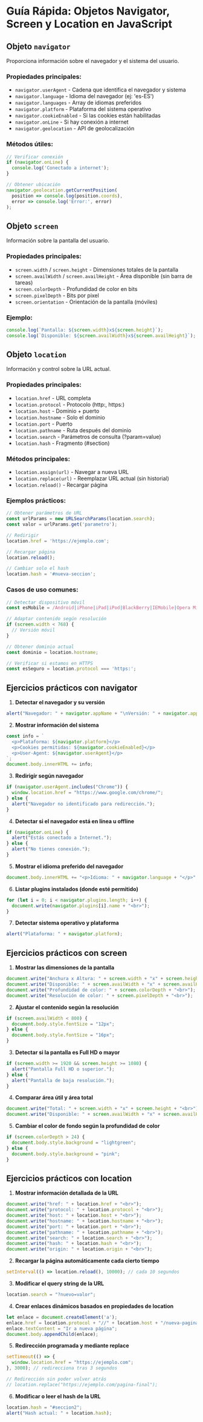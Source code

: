 # Guía Rápida: Objetos Navigator, Screen y Location en JavaScript

## Objeto `navigator`
Proporciona información sobre el navegador y el sistema del usuario.

### Propiedades principales:
- `navigator.userAgent` - Cadena que identifica el navegador y sistema
- `navigator.language` - Idioma del navegador (ej: 'es-ES')
- `navigator.languages` - Array de idiomas preferidos
- `navigator.platform` - Plataforma del sistema operativo
- `navigator.cookieEnabled` - Si las cookies están habilitadas
- `navigator.onLine` - Si hay conexión a internet
- `navigator.geolocation` - API de geolocalización

### Métodos útiles:
```javascript
// Verificar conexión
if (navigator.onLine) {
  console.log('Conectado a internet');
}

// Obtener ubicación
navigator.geolocation.getCurrentPosition(
  position => console.log(position.coords),
  error => console.log('Error:', error)
);
```

## Objeto `screen`
Información sobre la pantalla del usuario.

### Propiedades principales:
- `screen.width` / `screen.height` - Dimensiones totales de la pantalla
- `screen.availWidth` / `screen.availHeight` - Área disponible (sin barra de tareas)
- `screen.colorDepth` - Profundidad de color en bits
- `screen.pixelDepth` - Bits por pixel
- `screen.orientation` - Orientación de la pantalla (móviles)

### Ejemplo:
```javascript
console.log(`Pantalla: ${screen.width}x${screen.height}`);
console.log(`Disponible: ${screen.availWidth}x${screen.availHeight}`);
```

## Objeto `location`
Información y control sobre la URL actual.

### Propiedades principales:
- `location.href` - URL completa
- `location.protocol` - Protocolo (http:, https:)
- `location.host` - Dominio + puerto
- `location.hostname` - Solo el dominio
- `location.port` - Puerto
- `location.pathname` - Ruta después del dominio
- `location.search` - Parámetros de consulta (?param=value)
- `location.hash` - Fragmento (#section)

### Métodos principales:
- `location.assign(url)` - Navegar a nueva URL
- `location.replace(url)` - Reemplazar URL actual (sin historial)
- `location.reload()` - Recargar página

### Ejemplos prácticos:
```javascript
// Obtener parámetros de URL
const urlParams = new URLSearchParams(location.search);
const valor = urlParams.get('parametro');

// Redirigir
location.href = 'https://ejemplo.com';

// Recargar página
location.reload();

// Cambiar solo el hash
location.hash = '#nueva-seccion';
```

### Casos de uso comunes:
```javascript
// Detectar dispositivo móvil
const esMobile = /Android|iPhone|iPad|iPod|BlackBerry|IEMobile|Opera Mini/i.test(navigator.userAgent);

// Adaptar contenido según resolución
if (screen.width < 768) {
  // Versión móvil
}

// Obtener dominio actual
const dominio = location.hostname;

// Verificar si estamos en HTTPS
const esSeguro = location.protocol === 'https:';
```


## Ejercicios prácticos con **navigator**

1. **Detectar el navegador y su versión**

```js
alert("Navegador: " + navigator.appName + "\nVersión: " + navigator.appVersion);
```

2. **Mostrar información del sistema**

```js
const info = `
  <p>Plataforma: ${navigator.platform}</p>
  <p>Cookies permitidas: ${navigator.cookieEnabled}</p>
  <p>User-Agent: ${navigator.userAgent}</p>
`;
document.body.innerHTML += info;
```

3. **Redirigir según navegador**

```js
if (navigator.userAgent.includes("Chrome")) {
  window.location.href = "https://www.google.com/chrome/";
} else {
  alert("Navegador no identificado para redirección.");
}
```

4. **Detectar si el navegador está en línea u offline**

```js
if (navigator.onLine) {
  alert("Estás conectado a Internet.");
} else {
  alert("No tienes conexión.");
}
```

5. **Mostrar el idioma preferido del navegador**

```js
document.body.innerHTML += "<p>Idioma: " + navigator.language + "</p>";
```

6. **Listar plugins instalados (donde esté permitido)**

```js
for (let i = 0; i < navigator.plugins.length; i++) {
  document.write(navigator.plugins[i].name + "<br>");
}
```

7. **Detectar sistema operativo y plataforma**

```js
alert("Plataforma: " + navigator.platform);
```


## Ejercicios prácticos con **screen**

1. **Mostrar las dimensiones de la pantalla**

```js
document.write("Anchura x Altura: " + screen.width + "x" + screen.height + "<br>");
document.write("Disponible: " + screen.availWidth + "x" + screen.availHeight + "<br>");
document.write("Profundidad de color: " + screen.colorDepth + "<br>");
document.write("Resolución de color: " + screen.pixelDepth + "<br>");
```

2. **Ajustar el contenido según la resolución**

```js
if (screen.availWidth < 800) {
  document.body.style.fontSize = "12px";
} else {
  document.body.style.fontSize = "16px";
}
```

3. **Detectar si la pantalla es Full HD o mayor**

```js
if (screen.width >= 1920 && screen.height >= 1080) {
  alert("Pantalla Full HD o superior.");
} else {
  alert("Pantalla de baja resolución.");
}
```

4. **Comparar área útil y área total**

```js
document.write("Total: " + screen.width + "x" + screen.height + "<br>");
document.write("Disponible: " + screen.availWidth + "x" + screen.availHeight + "<br>");
```

5. **Cambiar el color de fondo según la profundidad de color**

```js
if (screen.colorDepth > 24) {
  document.body.style.background = "lightgreen";
} else {
  document.body.style.background = "pink";
}
```


## Ejercicios prácticos con **location**

1. **Mostrar información detallada de la URL**

```js
document.write("href: " + location.href + "<br>");
document.write("protocol: " + location.protocol + "<br>");
document.write("host: " + location.host + "<br>");
document.write("hostname: " + location.hostname + "<br>");
document.write("port: " + location.port + "<br>");
document.write("pathname: " + location.pathname + "<br>");
document.write("search: " + location.search + "<br>");
document.write("hash: " + location.hash + "<br>");
document.write("origin: " + location.origin + "<br>");
```

2. **Recargar la página automáticamente cada cierto tiempo**

```js
setInterval(() => location.reload(), 10000); // cada 10 segundos
```

3. **Modificar el query string de la URL**

```js
location.search = "?nuevo=valor";
```

4. **Crear enlaces dinámicos basados en propiedades de location**

```js
let enlace = document.createElement('a');
enlace.href = location.protocol + "//" + location.host + "/nueva-pagina";
enlace.textContent = "Ir a nueva página";
document.body.appendChild(enlace);
```

5. **Redirección programada y mediante replace**

```js
setTimeout(() => {
  window.location.href = "https://ejemplo.com";
}, 3000); // redirecciona tras 3 segundos

// Redirección sin poder volver atrás
// location.replace("https://ejemplo.com/pagina-final");
```

6. **Modificar o leer el hash de la URL**

```js
location.hash = "#seccion2";
alert("Hash actual: " + location.hash);
```
